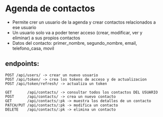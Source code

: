 # Agenda de contactos
- Permite crer un usuario de la agenda y crear contactos relacionados a ese usuario
- Un usuario solo va a poder tener acceso (crear, modificar, ver y eliminar) a sus propios contactos
- Datos del contacto: primer_nombre, segundo_nombre, email, telefono_casa, movil

## endpoints:
    POST /api/users/ -> crear un nuevo usuario
    POST /api/token/ -> crea los tokens de acceso y de actualizacion
    POST /api/token/refresh/ -> actualiza un token
    
    GET       /api/contacts/ -> consultar todos los contactos DEL USUARIO
    POST      /api/contacts/ -> crea un nuevo contacto
    GET       /api/contacts/:pk -> muestra los detalles de un contacto
    PATCH/PUT /api/contacts/:pk -> modifica un contacto
    DELETE    /api/contacts/:pk -> elimina un contacto